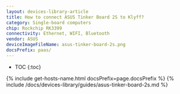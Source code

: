 ```yaml
---
layout: devices-library-article
title: How to connect ASUS Tinker Board 2S to Klyff?
category: Single-board computers
chip: Rockchip RK3399
connectivity: Ethernet, WIFI, Bluetooth
vendor: ASUS
deviceImageFileName: asus-tinker-board-2s.png
docsPrefix: paas/
---
```



* TOC
{:toc}

{% include get-hosts-name.html docsPrefix=page.docsPrefix %}
{% include /docs/devices-library/guides/asus-tinker-board-2s.md %}